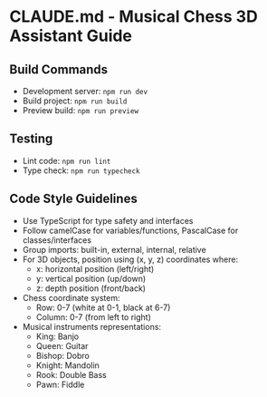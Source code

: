 # CLAUDE.md - Musical Chess 3D Assistant Guide

## Build Commands
- Development server: `npm run dev`
- Build project: `npm run build`
- Preview build: `npm run preview`

## Testing
- Lint code: `npm run lint`
- Type check: `npm run typecheck`

## Code Style Guidelines
- Use TypeScript for type safety and interfaces
- Follow camelCase for variables/functions, PascalCase for classes/interfaces
- Group imports: built-in, external, internal, relative
- For 3D objects, position using (x, y, z) coordinates where:
  - x: horizontal position (left/right)
  - y: vertical position (up/down)
  - z: depth position (front/back)
- Chess coordinate system:
  - Row: 0-7 (white at 0-1, black at 6-7)
  - Column: 0-7 (from left to right)
- Musical instruments representations:
  - King: Banjo
  - Queen: Guitar
  - Bishop: Dobro
  - Knight: Mandolin
  - Rook: Double Bass
  - Pawn: Fiddle
